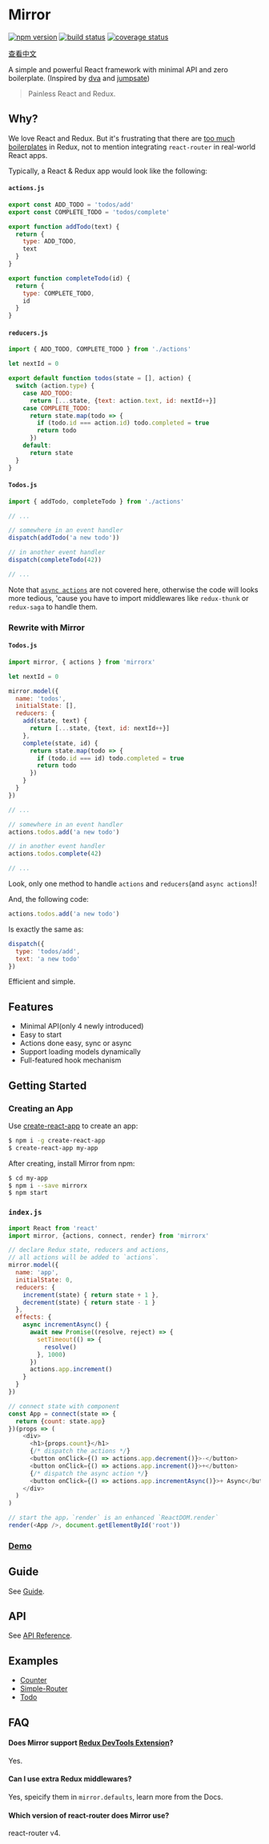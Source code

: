 # Mirror

[![npm version](https://img.shields.io/npm/v/mirrorx.svg?style=flat-square)](https://www.npmjs.com/package/mirrorx) [![build status](https://img.shields.io/travis/mirrorjs/mirror.svg?style=flat-square)](https://travis-ci.org/mirrorjs/mirror) [![coverage status](https://img.shields.io/coveralls/mirrorjs/mirror.svg?style=flat-square)](https://coveralls.io/github/mirrorjs/mirror?branch=master)

[查看中文](https://github.com/mirrorjs/mirror/blob/master/README_zh.md)

A simple and powerful React framework with minimal API and zero boilerplate. (Inspired by [dva](https://github.com/dvajs/dva) and [jumpsate](https://github.com/jumpsuit/jumpstate))

> Painless React and Redux.

## Why?

We love React and Redux. But it's frustrating that there are [too much boilerplates](https://github.com/reactjs/redux/blob/master/docs/recipes/ReducingBoilerplate.md) in Redux, not to mention integrating `react-router` in real-world React apps. 

Typically, a React & Redux app would look like the following:

#### `actions.js`

```js
export const ADD_TODO = 'todos/add'
export const COMPLETE_TODO = 'todos/complete'

export function addTodo(text) {
  return {
    type: ADD_TODO,
    text
  }
}

export function completeTodo(id) {
  return {
    type: COMPLETE_TODO,
    id
  }
}
```

#### `reducers.js`

```js
import { ADD_TODO, COMPLETE_TODO } from './actions'

let nextId = 0

export default function todos(state = [], action) {
  switch (action.type) {
    case ADD_TODO:
      return [...state, {text: action.text, id: nextId++}]
    case COMPLETE_TODO:
      return state.map(todo => {
        if (todo.id === action.id) todo.completed = true
        return todo
      })
    default:
      return state
  }
}
```

#### `Todos.js`

```js
import { addTodo, completeTodo } from './actions'

// ...

// somewhere in an event handler
dispatch(addTodo('a new todo'))

// in another event handler
dispatch(completeTodo(42))

// ...
```

Note that [`async actions`](http://redux.js.org/docs/advanced/AsyncActions.html) are not covered here, otherwise the code will looks more tedious, 'cause you have to import middlewares like `redux-thunk` or `redux-saga` to handle them.

### Rewrite with Mirror

#### `Todos.js`

```js
import mirror, { actions } from 'mirrorx'

let nextId = 0

mirror.model({
  name: 'todos',
  initialState: [],
  reducers: {
    add(state, text) {
      return [...state, {text, id: nextId++}]
    },
    complete(state, id) {
      return state.map(todo => {
        if (todo.id === id) todo.completed = true
        return todo
      })
    }
  }
})

// ...

// somewhere in an event handler
actions.todos.add('a new todo')

// in another event handler
actions.todos.complete(42)

// ...
```

Look, only one method to handle `actions` and `reducers`(and `async actions`)!

And, the following code:

```js
actions.todos.add('a new todo')
```

Is exactly the same as: 

```js
dispatch({
  type: 'todos/add',
  text: 'a new todo'
})
```

Efficient and simple.

## Features

* Minimal API(only 4 newly introduced)
* Easy to start
* Actions done easy, sync or async
* Support loading models dynamically
* Full-featured hook mechanism

## Getting Started

### Creating an App

Use [create-react-app](https://github.com/facebookincubator/create-react-app) to create an app:

```sh
$ npm i -g create-react-app
$ create-react-app my-app
```

After creating, install Mirror from npm:

```sh
$ cd my-app
$ npm i --save mirrorx
$ npm start
```

### `index.js`

```js
import React from 'react'
import mirror, {actions, connect, render} from 'mirrorx'

// declare Redux state, reducers and actions,
// all actions will be added to `actions`.
mirror.model({
  name: 'app',
  initialState: 0,
  reducers: {
    increment(state) { return state + 1 },
    decrement(state) { return state - 1 }
  },
  effects: {
    async incrementAsync() {
      await new Promise((resolve, reject) => {
        setTimeout(() => {
          resolve()
        }, 1000)
      })
      actions.app.increment()
    }
  }
})

// connect state with component
const App = connect(state => {
  return {count: state.app}
})(props => (
    <div>
      <h1>{props.count}</h1>
      {/* dispatch the actions */}
      <button onClick={() => actions.app.decrement()}>-</button>
      <button onClick={() => actions.app.increment()}>+</button>
      {/* dispatch the async action */}
      <button onClick={() => actions.app.incrementAsync()}>+ Async</button>
    </div>
  )
)

// start the app，`render` is an enhanced `ReactDOM.render`
render(<App />, document.getElementById('root'))
```

### [Demo](https://www.webpackbin.com/bins/-Kmdm2zpS4JBvzbKBbIc)

## Guide

See [Guide](https://github.com/mirrorjs/mirror/blob/master/docs/guide.md).

## API

See [API Reference](https://github.com/mirrorjs/mirror/blob/master/docs/api.md).

## Examples

* [Counter](https://github.com/mirrorjs/mirror/blob/master/examples/counter)
* [Simple-Router](https://github.com/mirrorjs/mirror/blob/master/examples/simple-router)
* [Todo](https://github.com/mirrorjs/mirror/blob/master/examples/todo)


## FAQ

#### Does Mirror support [Redux DevTools Extension](https://github.com/zalmoxisus/redux-devtools-extension)?

Yes.

#### Can I use extra Redux middlewares?

Yes, speicify them in `mirror.defaults`, learn more from the Docs.

#### Which version of react-router does Mirror use?

react-router v4.

